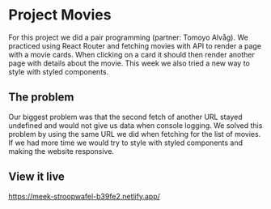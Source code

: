 # Project Movies
For this project we did a pair programming (partner: Tomoyo Alvåg). We practiced using React Router and fetching movies with API to render a page with a movie cards. When clicking on a card it should then render another page with details about the movie. This week we also tried a new way to style with styled components. 

## The problem

Our biggest problem was that the second fetch of another URL stayed undefined and would not give us data when console logging. We solved this problem by using the same URL we did when fetching for the list of movies. If we had more time we would try to style with styled components and making the website responsive. 

## View it live

https://meek-stroopwafel-b39fe2.netlify.app/
